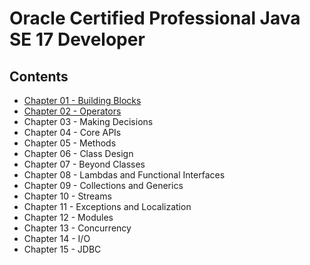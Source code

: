 # Oracle Certified Professional Java SE 17 Developer

## Contents

- [Chapter 01 - Building Blocks](./Chapter%2001/README.md)
- [Chapter 02 - Operators](./Chapter%2002/README.md)
- Chapter 03 - Making Decisions
- Chapter 04 - Core APIs
- Chapter 05 - Methods
- Chapter 06 - Class Design
- Chapter 07 - Beyond Classes
- Chapter 08 - Lambdas and Functional Interfaces
- Chapter 09 - Collections and Generics
- Chapter 10 - Streams
- Chapter 11 - Exceptions and Localization
- Chapter 12 - Modules
- Chapter 13 - Concurrency
- Chapter 14 - I/O
- Chapter 15 - JDBC